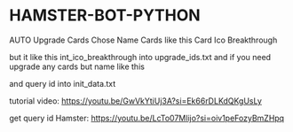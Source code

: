 # HAMSTER-BOT-PYTHON
AUTO Upgrade Cards 
Chose Name Cards
like this Card Ico Breakthrough

but it like this int_ico_breakthrough into upgrade_ids.txt
and if you need upgrade any cards but name like this 

and query id into init_data.txt


tutorial video: https://youtu.be/GwVkYtiUj3A?si=Ek66rDLKdQKgUsLy

get query id Hamster: 
https://youtu.be/LcTo07Mlijo?si=oiv1peFozyBmZHpq
